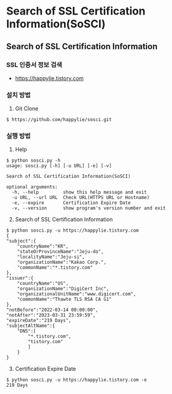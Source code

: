 # Search of SSL Certification Information(SoSCI)
## Search of SSL Certification Information
### SSL 인증서 정보 검색
- https://happylie.tistory.com

### 설치 방법
1. Git Clone
```
$ https://github.com/happylie/sosci.git
```

### 실행 방법
1. Help
```
$ python sosci.py -h                             
usage: sosci.py [-h] [-u URL] [-e] [-v]

Search of SSL Certification Information(SoSCI)

optional arguments:
  -h, --help         show this help message and exit
  -u URL, --url URL  Check URL(HTTPS URL or Hostname)
  -e, --expire       Certification Expire Date
  -v, --version      show program's version number and exit

```

2. Search of SSL Certification Information
```
$ python sosci.py -u https://happylie.tistory.com
{
"subject":{
	"countryName":"KR",
	"stateOrProvinceName":"Jeju-do",
	"localityName":"Jeju-si",
	"organizationName":"Kakao Corp.",
	"commonName":"*.tistory.com"
},
"issuer":{
	"countryName":"US",
	"organizationName":"DigiCert Inc",
	"organizationalUnitName":"www.digicert.com",
	"commonName":"Thawte TLS RSA CA G1"
},
"notBefore":"2022-03-14 00:00:00",
"notAfter":"2023-03-31 23:59:59",
"expireDate":"219 Days",
"subjectAltName":{
	"DNS":[
		"*.tistory.com",
		"tistory.com"
		]
	}
}
```

3. Certification Expire Date
```
$ python sosci.py -u https://happylie.tistory.com -e
219 Days
```